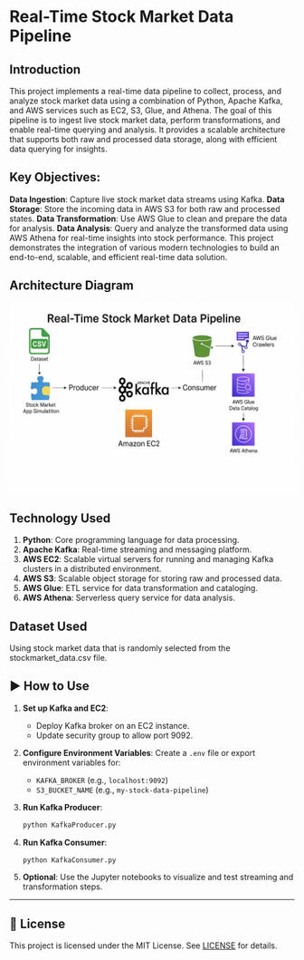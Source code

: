 # Real-Time Stock Market Data Pipeline

## Introduction
This project implements a real-time data pipeline to collect, process, and analyze stock market data using a combination of Python, Apache Kafka, and AWS services such as EC2, S3, Glue, and Athena. The goal of this pipeline is to ingest live stock market data, perform transformations, and enable real-time querying and analysis. It provides a scalable architecture that supports both raw and processed data storage, along with efficient data querying for insights.

## Key Objectives:
**Data Ingestion**: Capture live stock market data streams using Kafka.
**Data Storage**: Store the incoming data in AWS S3 for both raw and processed states.
**Data Transformation**: Use AWS Glue to clean and prepare the data for analysis.
**Data Analysis**: Query and analyze the transformed data using AWS Athena for real-time insights into stock performance.
This project demonstrates the integration of various modern technologies to build an end-to-end, scalable, and efficient real-time data solution.

## Architecture Diagram
![stock_market_architecture.jpeg](pipeline_architecture.png)

## Technology Used
1. **Python**: Core programming language for data processing.
2. **Apache Kafka**: Real-time streaming and messaging platform.
3. **AWS EC2**: Scalable virtual servers for running and managing Kafka clusters in a distributed environment.
4. **AWS S3**: Scalable object storage for storing raw and processed data.
5. **AWS Glue**: ETL service for data transformation and cataloging.
6. **AWS Athena**: Serverless query service for data analysis.



## Dataset Used
Using stock market data that is randomly selected from the stockmarket_data.csv file.

## ▶️ How to Use

1. **Set up Kafka and EC2**:
   - Deploy Kafka broker on an EC2 instance.
   - Update security group to allow port 9092.

2. **Configure Environment Variables**:
   Create a `.env` file or export environment variables for:
   - `KAFKA_BROKER` (e.g., `localhost:9092`)
   - `S3_BUCKET_NAME` (e.g., `my-stock-data-pipeline`)

3. **Run Kafka Producer**:
   ```bash
   python KafkaProducer.py
   ```

4. **Run Kafka Consumer**:
   ```bash
   python KafkaConsumer.py
   ```

5. **Optional**: Use the Jupyter notebooks to visualize and test streaming and transformation steps.

---

## 📜 License

This project is licensed under the MIT License. See [LICENSE](LICENSE) for details.

